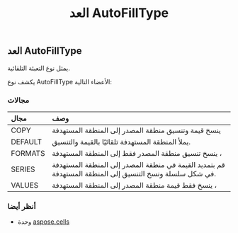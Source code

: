 ﻿---
title: العد AutoFillType
second_title: Aspose.Cells for Python via .NET API المراجع
description:
type: docs
weight: 1750
url: /ar/python-net/aspose.cells/autofilltype/
is_root: false
---
##  العد AutoFillType
يمثل نوع التعبئة التلقائية.



يكشف نوع AutoFillType الأعضاء التالية:

###  مجالات
| مجال| وصف|
| :- | :- |
| COPY | ينسخ قيمة وتنسيق منطقة المصدر إلى المنطقة المستهدفة|
| DEFAULT | يملأ المنطقة المستهدفة تلقائيًا بالقيمة والتنسيق.|
| FORMATS |ينسخ تنسيق منطقة المصدر فقط إلى المنطقة المستهدفة ،|
| SERIES | قم بتمديد القيمة في منطقة المصدر إلى المنطقة المستهدفة في شكل سلسلة ونسخ التنسيق إلى المنطقة المستهدفة.|
| VALUES | ينسخ فقط قيمة منطقة المصدر إلى المنطقة المستهدفة ،|



###  أنظر أيضا
* وحدة [aspose.cells](..)
